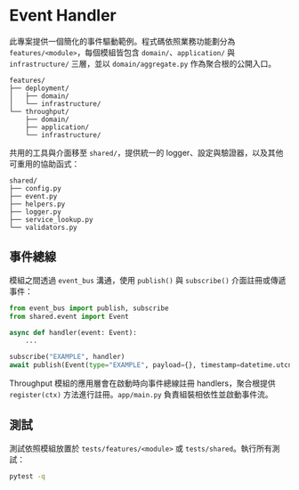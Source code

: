 # Event Handler

此專案提供一個簡化的事件驅動範例。程式碼依照業務功能劃分為 `features/<module>`，每個模組皆包含 `domain/`、`application/` 與 `infrastructure/` 三層，並以 `domain/aggregate.py` 作為聚合根的公開入口。

```
features/
├── deployment/
│   ├── domain/
│   └── infrastructure/
└── throughput/
    ├── domain/
    ├── application/
    └── infrastructure/
```

共用的工具與介面移至 `shared/`，提供統一的 logger、設定與驗證器，以及其他可重用的協助函式：

```
shared/
├── config.py
├── event.py
├── helpers.py
├── logger.py
├── service_lookup.py
└── validators.py
```

## 事件總線

模組之間透過 `event_bus` 溝通，使用 `publish()` 與 `subscribe()` 介面註冊或傳遞事件：

```python
from event_bus import publish, subscribe
from shared.event import Event

async def handler(event: Event):
    ...

subscribe("EXAMPLE", handler)
await publish(Event(type="EXAMPLE", payload={}, timestamp=datetime.utcnow(), source="test"))
```

Throughput 模組的應用層會在啟動時向事件總線註冊 handlers，聚合根提供 `register(ctx)` 方法進行註冊。`app/main.py` 負責組裝相依性並啟動事件流。

## 測試

測試依照模組放置於 `tests/features/<module>` 或 `tests/shared`。執行所有測試：

```bash
pytest -q
```

